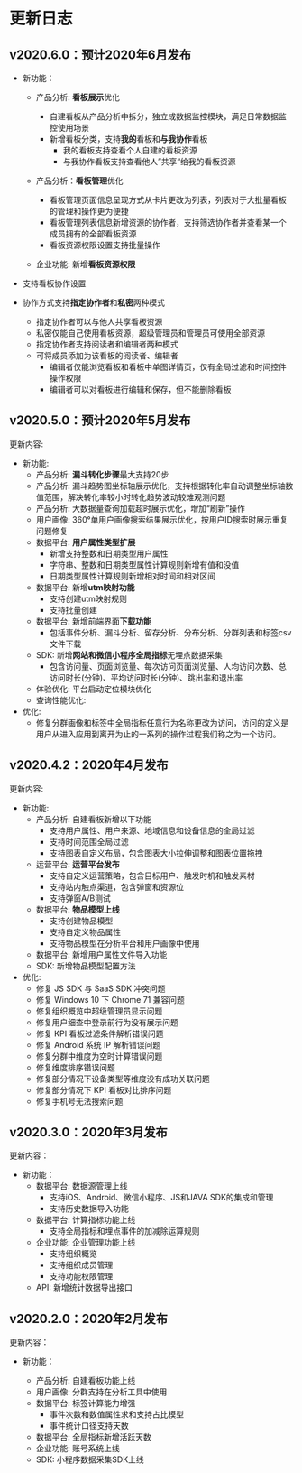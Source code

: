 # 更新日志

## v2020.6.0：预计2020年6月发布

* 新功能：

  * 产品分析: **看板展示**优化
    * 自建看板从产品分析中拆分，独立成数据监控模块，满足日常数据监控使用场景
    * 新增看板分类，支持**我的**看板和**与我协作**看板
      * 我的看板支持查看个人自建的看板资源
      * 与我协作看板支持查看他人”共享“给我的看板资源
  * 产品分析：**看板管理**优化

    * 看板管理页面信息呈现方式从卡片更改为列表，列表对于大批量看板的管理和操作更为便捷
    * 看板管理列表信息新增资源的协作者，支持筛选协作者并查看某一个成员拥有的全部看板资源
    * 看板资源权限设置支持批量操作

  * 企业功能: 新增**看板资源权限**

* 支持看板协作设置
* 协作方式支持**指定协作者**和**私密**两种模式
  * 指定协作者可以与他人共享看板资源
  * 私密仅能自己使用看板资源，超级管理员和管理员可使用全部资源
  * 指定协作者支持阅读者和编辑者两种模式
  * 可将成员添加为该看板的阅读者、编辑者
    * 编辑者仅能浏览看板和看板中单图详情页，仅有全局过滤和时间控件操作权限
    * 编辑者可以对看板进行编辑和保存，但不能删除看板



## v2020.5.0：预计2020年5月发布

更新内容:

* 新功能:
  * 产品分析: **漏斗转化步骤**最大支持20步
  * 产品分析: 漏斗趋势图坐标轴展示优化，支持根据转化率自动调整坐标轴数值范围，解决转化率较小时转化趋势波动较难观测问题
  * 产品分析: 大数据量查询加载超时展示优化，增加“刷新”操作
  * 用户画像: 360°单用户画像搜索结果展示优化，按用户ID搜索时展示重复问题修复
  * 数据平台: **用户属性类型扩展**
    * 新增支持整数和日期类型用户属性
    * 字符串、整数和日期类型属性计算规则新增有值和没值
    * 日期类型属性计算规则新增相对时间和相对区间
  * 数据平台: 新增**utm映射功能**
    * 支持创建utm映射规则
    * 支持批量创建
  * 数据平台: 新增前端界面**下载功能**
    * 包括事件分析、漏斗分析、留存分析、分布分析、分群列表和标签csv文件下载
  * SDK: 新增**网站和微信小程序全局指标**无埋点数据采集
    * 包含访问量、页面浏览量、每次访问页面浏览量、人均访问次数、总访问时长\(分钟\)、平均访问时长\(分钟\)、跳出率和退出率
  * 体验优化: 平台启动定位模块优化
  * 查询性能优化: 
* 优化:
  * 修复分群画像和标签中全局指标任意行为名称更改为访问，访问的定义是用户从进入应用到离开为止的一系列的操作过程我们称之为一个访问。

## v2020.4.2：2020年4月发布

更新内容:

* 新功能:
  * 产品分析: 自建看板新增以下功能
    * 支持用户属性、用户来源、地域信息和设备信息的全局过滤
    * 支持时间范围全局过滤
    * 支持图表自定义布局，包含图表大小拉伸调整和图表位置拖拽
  * 运营平台: **运营平台发布**
    * 支持自定义运营策略，包含目标用户、触发时机和触发素材
    * 支持站内触点渠道，包含弹窗和资源位
    * 支持弹窗A/B测试
  * 数据平台: **物品模型上线**
    * 支持创建物品模型
    * 支持自定义物品属性
    * 支持物品模型在分析平台和用户画像中使用
  * 数据平台: 新增用户属性文件导入功能
  * SDK: 新增物品模型配置方法
* 优化: 
  * 修复 JS SDK 与 SaaS SDK 冲突问题 
  * 修复 Windows 10 下 Chrome 71 兼容问题 
  * 修复组织概览中超级管理员显示问题 
  * 修复用户细查中登录前行为没有展示问题 
  * 修复 KPI 看板过滤条件解析错误问题 
  * 修复 Android 系统 IP 解析错误问题 
  * 修复分群中维度为空时计算错误问题 
  * 修复维度排序错误问题 
  * 修复部分情况下设备类型等维度没有成功关联问题
  * 修复部分情况下 KPI 看板对比排序问题 
  * 修复手机号无法搜索问题 

## v2020.3.0：2020年3月发布

更新内容：

* 新功能：
  * 数据平台: 数据源管理上线
    * 支持iOS、Android、微信小程序、JS和JAVA SDK的集成和管理
    * 支持历史数据导入功能
  * 数据平台: 计算指标功能上线
    * 支持全局指标和埋点事件的加减除运算规则
  * 企业功能: 企业管理功能上线
    * 支持组织概览
    * 支持组织成员管理
    * 支持功能权限管理
  * API: 新增统计数据导出接口

## v2020.2.0：2020年2月发布

更新内容：

* 新功能：

  * 产品分析: 自建看板功能上线
  * 用户画像: 分群支持在分析工具中使用
  * 数据平台: 标签计算能力增强
    * 事件次数和数值属性求和支持占比模型
    * 事件统计口径支持天数
  * 数据平台: 全局指标新增活跃天数
  * 企业功能: 账号系统上线
  * SDK: 小程序数据采集SDK上线

